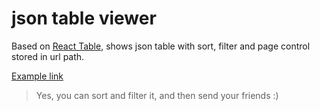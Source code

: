 # json table viewer

Based on [React Table](https://react-table.js.org), shows json table with sort, filter and page control stored in url path.

[Example link](https://ivansglazunov.github.io/json-table-viewer/#/%7B%22path%22%3A%22https%3A%2F%2Fapi.jsonbin.io%2Fb%2F5b140a867a973f4ce5785198%2F1%22%2C%22sorted%22%3A[%7B%22id%22%3A%22q_au_1%22%2C%22desc%22%3Atrue%7D%2C%7B%22id%22%3A%22q_au_2%22%2C%22desc%22%3Atrue%7D]%2C%22filtered%22%3A[%7B%22id%22%3A%22i_deg%22%2C%22value%22%3A%7B%22allowed%22%3A[]%2C%22regexp%22%3A%22%22%7D%7D%2C%7B%22id%22%3A%22orbit_class%22%2C%22value%22%3A%7B%22allowed%22%3A[%22Amor%22]%2C%22regexp%22%3A%22%22%7D%7D%2C%7B%22id%22%3A%22moid_au%22%2C%22value%22%3A%7B%22allowed%22%3A[]%2C%22regexp%22%3A%22%5E0%22%7D%7D]%2C%22page%22%3A0%2C%22pageSize%22%3A50%7D)

> Yes, you can sort and filter it, and then send your friends :)
